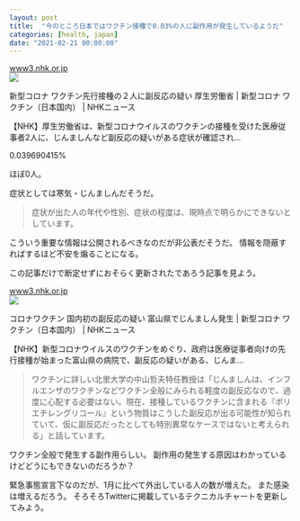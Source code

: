 ```yaml
---
layout: post
title:  "今のところ日本ではワクチン接種で0.03%の人に副作用が発生しているようだ"
categories: [health, japan]
date: "2021-02-21 00:00:00"
---
```



<div class="card">
  <a href="https://www3.nhk.or.jp/news/html/20210221/k10012878861000.html"></a>
  <div class="card__header">
    <a href="https://www3.nhk.or.jp/news/html/20210221/k10012878861000.html">www3.nhk.or.jp</a>
  </div>
  <div class="card__image">
    <img src="https://www3.nhk.or.jp/news/html/20210221/K10012878861_2102210509_2102210510_01_02.jpg">
  </div>
  <div class="card__title">
    <p>新型コロナ ワクチン先行接種の２人に副反応の疑い 厚生労働省 | 新型コロナ ワクチン（日本国内） | NHKニュース</p>
  </div>
  <div class="card__description">
    <p>【NHK】厚生労働省は、新型コロナウイルスのワクチンの接種を受けた医療従事者2人に、じんましんなど副反応の疑いがある症状が確認され…</p>
  </div>
</div>


0.039690415%

ほぼ0人。

症状としては寒気・じんましんだそうだ。

> 症状が出た人の年代や性別、症状の程度は、現時点で明らかにできないとしています。

こういう重要な情報は公開されるべきなのだが非公表だそうだ。
情報を隠蔽すればするほど不安を煽ることになる。

この記事だけで断定せずにおそらく更新されたであろう記事を見よう。



<div class="card">
  <a href="https://www3.nhk.or.jp/news/html/20210220/k10012878071000.html"></a>
  <div class="card__header">
    <a href="https://www3.nhk.or.jp/news/html/20210220/k10012878071000.html">www3.nhk.or.jp</a>
  </div>
  <div class="card__image">
    <img src="https://www3.nhk.or.jp/news/html/20210220/K10012878071_2102201304_2102201304_01_02.jpg">
  </div>
  <div class="card__title">
    <p>コロナワクチン 国内初の副反応の疑い 富山県でじんましん発生 | 新型コロナ ワクチン（日本国内） | NHKニュース</p>
  </div>
  <div class="card__description">
    <p>【NHK】新型コロナウイルスのワクチンをめぐり、政府は医療従事者向けの先行接種が始まった富山県の病院で、副反応の疑いがある、じんま…</p>
  </div>
</div>



> ワクチンに詳しい北里大学の中山哲夫特任教授は「じんましんは、インフルエンザのワクチンなどワクチン全般にみられる軽度の副反応なので、過度に心配する必要はない。現在、接種しているワクチンに含まれる『ポリエチレングリコール』という物質はこうした副反応が出る可能性が知られていて、仮に副反応だったとしても特別異常なケースではないと考えられる」と話しています。

ワクチン全般で発生する副作用らしい。
副作用の発生する原因はわかっているけどどうにもできないのだろうか？

緊急事態宣言下なのだが、1月に比べて外出している人の数が増えた。
また感染は増えるだろう。
そろそろTwitterに掲載しているテクニカルチャートを更新してみよう。
